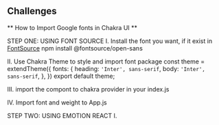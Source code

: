 ## Challenges

** How to Import Google fonts in Chakra UI **

STEP ONE: USING FONT SOURCE
I. Install the font you want, if it exist in [FontSource](https://fontsource.org/fonts)
npm install @fontsource/open-sans

II. Use Chakra Theme to style and import font package
const theme = extendTheme({
fonts: {
heading: `'Inter', sans-serif`,
body: `'Inter', sans-serif`,
},
})
export default theme;

III. import the compont to chakra provider in your index.js
<ChakraProvider theme={theme}>
<App />
</ChakraProvider>

IV. Import font and weight to App.js 


STEP TWO: USING EMOTION REACT
I. 